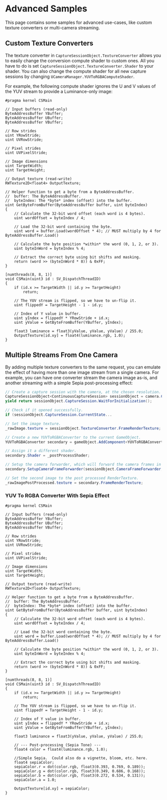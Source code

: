 # Advanced Samples

This page contains some samples for advanced use-cases, like custom texture converters or multi-camera streaming.

## Custom Texture Converters

The texture converter in `CaptureSessionObject.TextureConverter` allows you to easily change the conversion compute shader to custom
ones. All you have to do is set `CaptureSessionObject.TextureConverter.Shader` to your shader. You can also change the compute shader
for all new capture sessions by changing `UCameraManager.YUVToRGBAComputeShader`.

For example, the following compute shader ignores the U and V values of the YUV stream to provide a Luminance-only image:

```hlsl
#pragma kernel CSMain

// Input buffers (read-only)
ByteAddressBuffer YBuffer;
ByteAddressBuffer UBuffer;
ByteAddressBuffer VBuffer;

// Row strides
uint YRowStride;
uint UVRowStride;

// Pixel strides
uint UVPixelStride;

// Image dimensions
uint TargetWidth;
uint TargetHeight;

// Output texture (read-write)
RWTexture2D<float4> OutputTexture;

// Helper function to get a byte from a ByteAddressBuffer.
//  buffer: The ByteAddressBuffer.
//  byteIndex: The *byte* index (offset) into the buffer.
uint GetByteFromBuffer(ByteAddressBuffer buffer, uint byteIndex)
{
    // Calculate the 32-bit word offset (each word is 4 bytes).
    uint wordOffset = byteIndex / 4;

    // Load the 32-bit word containing the byte.
    uint word = buffer.Load(wordOffset * 4); // MUST multiply by 4 for ByteAddressBuffer.Load()

    // Calculate the byte position *within* the word (0, 1, 2, or 3).
    uint byteInWord = byteIndex % 4;

    // Extract the correct byte using bit shifts and masking.
    return (word >> (byteInWord * 8)) & 0xFF;
}

[numthreads(8, 8, 1)]
void CSMain(uint3 id : SV_DispatchThreadID)
{
    if (id.x >= TargetWidth || id.y >= TargetHeight)
        return;
    
    // The YUV stream is flipped, so we have to un-flip it.
    uint flippedY = TargetHeight - 1 - id.y;

    // Index of Y value in buffer.
    uint yIndex = flippedY * YRowStride + id.x;
    uint yValue = GetByteFromBuffer(YBuffer, yIndex);
    
    float3 luminance = float3(yValue, yValue, yValue) / 255.0;
    OutputTexture[id.xy] = float4(luminance.rgb, 1.0);
}
```

## Multiple Streams From One Camera

By adding multiple texture converters to the same request, you can emulate the effect of having more than one image stream from a
single camera. For example, you can have one converter stream the camera image as-is, and another streaming with a simple Sepia
post-processing effect:

```csharp
// Create a capture session with the camera, at the chosen resolution.
CaptureSessionObject<ContinuousCaptureSession> sessionObject = camera.CreateContinuousCaptureSession(highestResolution);
yield return sessionObject.CaptureSession.WaitForInitialization();

// Check if it opened successfully.
if (sessionObject.CaptureSession.CurrentState...

// Set the image texture.
_rawImage.texture = sessionObject.TextureConverter.FrameRenderTexture;

// Create a new YUVToRGBAConverter to the current GameObject.
YUVToRGBAConverter secondary = gameObject.AddComponent<YUVToRGBAConverter>();

// Assign it a different shader.
secondary.Shader = _postProcessShader;

// Setup the camera forwarder, which will forward the camera frames in native memory to the converter.
secondary.SetupCameraFrameForwarder(sessionObject.CameraFrameForwarder, resolution);

// Set the second image to the post processed RenderTexture.
_rawImagePostProcessed.texture = secondary.FrameRenderTexture;
```

### YUV To RGBA Converter With Sepia Effect

```hlsl
#pragma kernel CSMain

// Input buffers (read-only)
ByteAddressBuffer YBuffer;
ByteAddressBuffer UBuffer;
ByteAddressBuffer VBuffer;

// Row strides
uint YRowStride;
uint UVRowStride;

// Pixel strides
uint UVPixelStride;

// Image dimensions
uint TargetWidth;
uint TargetHeight;

// Output texture (read-write)
RWTexture2D<float4> OutputTexture;

// Helper function to get a byte from a ByteAddressBuffer.
//  buffer: The ByteAddressBuffer.
//  byteIndex: The *byte* index (offset) into the buffer.
uint GetByteFromBuffer(ByteAddressBuffer buffer, uint byteIndex)
{
    // Calculate the 32-bit word offset (each word is 4 bytes).
    uint wordOffset = byteIndex / 4;

    // Load the 32-bit word containing the byte.
    uint word = buffer.Load(wordOffset * 4); // MUST multiply by 4 for ByteAddressBuffer.Load()

    // Calculate the byte position *within* the word (0, 1, 2, or 3).
    uint byteInWord = byteIndex % 4;

    // Extract the correct byte using bit shifts and masking.
    return (word >> (byteInWord * 8)) & 0xFF;
}

[numthreads(8, 8, 1)]
void CSMain(uint3 id : SV_DispatchThreadID)
{
    if (id.x >= TargetWidth || id.y >= TargetHeight)
        return;
    
    // The YUV stream is flipped, so we have to un-flip it.
    uint flippedY = TargetHeight - 1 - id.y;

    // Index of Y value in buffer.
    uint yIndex = flippedY * YRowStride + id.x;
    uint yValue = GetByteFromBuffer(YBuffer, yIndex);
    
    float3 luminance = float3(yValue, yValue, yValue) / 255.0;

    // --- Post-processing (Sepia Tone) ---
    float4 color = float4(luminance.rgb, 1.0);

    //Simple Sepia.  Could also do a vignette, bloom, etc. here.
    float4 sepiaColor;
    sepiaColor.r = dot(color.rgb, float3(0.393, 0.769, 0.189));
    sepiaColor.g = dot(color.rgb, float3(0.349, 0.686, 0.168));
    sepiaColor.b = dot(color.rgb, float3(0.272, 0.534, 0.131));
    sepiaColor.a = 1.0;

    OutputTexture[id.xy] = sepiaColor;
}
```
